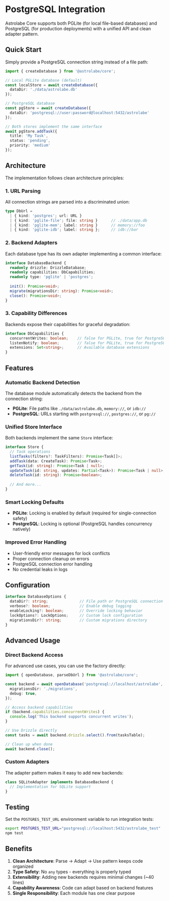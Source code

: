 # PostgreSQL Integration

Astrolabe Core supports both PGLite (for local file-based databases) and PostgreSQL (for production deployments) with a unified API and clean adapter pattern.

## Quick Start

Simply provide a PostgreSQL connection string instead of a file path:

```typescript
import { createDatabase } from '@astrolabe/core';

// Local PGLite database (default)
const localStore = await createDatabase({
  dataDir: './data/astrolabe.db'
});

// PostgreSQL database
const pgStore = await createDatabase({
  dataDir: 'postgresql://user:password@localhost:5432/astrolabe'
});

// Both stores implement the same interface
await pgStore.addTask({
  title: 'My Task',
  status: 'pending',
  priority: 'medium'
});
```

## Architecture

The implementation follows clean architecture principles:

### 1. URL Parsing

All connection strings are parsed into a discriminated union:

```typescript
type DbUrl =
  | { kind: 'postgres'; url: URL }
  | { kind: 'pglite-file'; file: string }      // ./data/app.db
  | { kind: 'pglite-mem'; label: string }      // memory://foo
  | { kind: 'pglite-idb'; label: string };     // idb://bar
```

### 2. Backend Adapters

Each database type has its own adapter implementing a common interface:

```typescript
interface DatabaseBackend {
  readonly drizzle: DrizzleDatabase;
  readonly capabilities: DbCapabilities;
  readonly type: 'pglite' | 'postgres';
  
  init(): Promise<void>;
  migrate(migrationsDir: string): Promise<void>;
  close(): Promise<void>;
}
```

### 3. Capability Differences

Backends expose their capabilities for graceful degradation:

```typescript
interface DbCapabilities {
  concurrentWrites: boolean;    // false for PGLite, true for PostgreSQL
  listenNotify: boolean;        // false for PGLite, true for PostgreSQL
  extensions: Set<string>;      // Available database extensions
}
```

## Features

### Automatic Backend Detection

The database module automatically detects the backend from the connection string:

- **PGLite**: File paths like `./data/astrolabe.db`, `memory://`, or `idb://`
- **PostgreSQL**: URLs starting with `postgresql://`, `postgres://`, or `pg://`

### Unified Store Interface

Both backends implement the same `Store` interface:

```typescript
interface Store {
  // Task operations
  listTasks(filters?: TaskFilters): Promise<Task[]>;
  addTask(data: CreateTask): Promise<Task>;
  getTask(id: string): Promise<Task | null>;
  updateTask(id: string, updates: Partial<Task>): Promise<Task | null>;
  deleteTask(id: string): Promise<boolean>;
  
  // And more...
}
```

### Smart Locking Defaults

- **PGLite**: Locking is enabled by default (required for single-connection safety)
- **PostgreSQL**: Locking is optional (PostgreSQL handles concurrency natively)

### Improved Error Handling

- User-friendly error messages for lock conflicts
- Proper connection cleanup on errors
- PostgreSQL connection error handling
- No credential leaks in logs

## Configuration

```typescript
interface DatabaseOptions {
  dataDir?: string;              // File path or PostgreSQL connection string
  verbose?: boolean;             // Enable debug logging
  enableLocking?: boolean;       // Override locking behavior
  lockOptions?: LockOptions;     // Custom lock configuration
  migrationsDir?: string;        // Custom migrations directory
}
```

## Advanced Usage

### Direct Backend Access

For advanced use cases, you can use the factory directly:

```typescript
import { openDatabase, parseDbUrl } from '@astrolabe/core';

const backend = await openDatabase('postgresql://localhost/astrolabe', {
  migrationsDir: './migrations',
  debug: true,
});

// Access backend capabilities
if (backend.capabilities.concurrentWrites) {
  console.log('This backend supports concurrent writes');
}

// Use Drizzle directly
const tasks = await backend.drizzle.select().from(tasksTable);

// Clean up when done
await backend.close();
```

### Custom Adapters

The adapter pattern makes it easy to add new backends:

```typescript
class SQLiteAdapter implements DatabaseBackend {
  // Implementation for SQLite support
}
```

## Testing

Set the `POSTGRES_TEST_URL` environment variable to run integration tests:

```bash
export POSTGRES_TEST_URL="postgresql://localhost:5432/astrolabe_test"
npm test
```

## Benefits

1. **Clean Architecture**: Parse → Adapt → Use pattern keeps code organized
2. **Type Safety**: No `any` types - everything is properly typed
3. **Extensibility**: Adding new backends requires minimal changes (~40 lines)
4. **Capability Awareness**: Code can adapt based on backend features
5. **Single Responsibility**: Each module has one clear purpose 